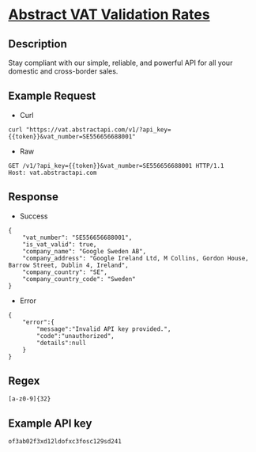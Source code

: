 # [Abstract VAT Validation Rates](https://www.abstractapi.com/api/vat-validation-rates-api)

## __Description__
Stay compliant with our simple, reliable, and powerful API for all your domestic and cross-border sales.

## __Example Request__
* Curl
```
curl "https://vat.abstractapi.com/v1/?api_key={{token}}&vat_number=SE556656688001"
```

* Raw
```
GET /v1/?api_key={{token}}&vat_number=SE556656688001 HTTP/1.1
Host: vat.abstractapi.com
```

## __Response__
* Success
```
{
    "vat_number": "SE556656688001",
    "is_vat_valid": true,
    "company_name": "Google Sweden AB",
    "company_address": "Google Ireland Ltd, M Collins, Gordon House, Barrow Street, Dublin 4, Ireland",
    "company_country": "SE",
    "company_country_code": "Sweden"‍
}
```
* Error
```
{
    "error":{
        "message":"Invalid API key provided.",
        "code":"unauthorized",
        "details":null
    }
}
```

## __Regex__
```
[a-z0-9]{32}
```

## __Example API key__
```
of3ab02f3xd12ldofxc3fosc129sd241
```